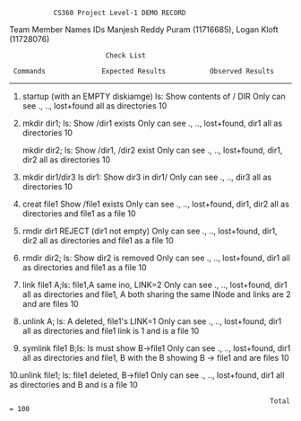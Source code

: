 
               CS360 Project Level-1 DEMO RECORD 


Team Member Names IDs Manjesh Reddy Puram (11716685), Logan Kloft (11728076)
                     
                            Check List

     Commands              Expected Results           Observed Results
--------------------   -------------------------   ------------------------
1. startup (with an EMPTY diskiamge)
   ls:                  Show contents of / DIR      Only can see ., .., lost+found all as directories 10

2. mkdir dir1; ls:      Show /dir1 exists           Only can see ., .., lost+found, dir1 all as directories 10

   mkdir dir2; ls:      Show /dir1, /dir2 exist     Only can see ., .., lost+found, dir1, dir2 all as directories 10

3. mkdir dir1/dir3 
   ls dir1:             Show dir3 in dir1/          Only can see ., .., dir3 all as directories 10

4. creat file1          Show /file1 exists          Only can see ., .., lost+found, dir1, dir2 all as directories and file1 as a file 10

5. rmdir dir1           REJECT (dir1 not empty)     Only can see ., .., lost+found, dir1, dir2 all as directories and file1 as a file 10

6. rmdir dir2; ls:      Show dir2 is removed        Only can see ., .., lost+found, dir1 all as directories and file1 as a file 10

7. link file1 A;ls:     file1,A same ino,  LINK=2   Only can see ., .., lost+found, dir1 all as directories and file1, A both sharing the same INode and links are 2 and are files 10

8. unlink A; ls:        A deleted, file1's LINK=1   Only can see ., .., lost+found, dir1 all as directories and file1 link is 1 and is a file 10

9. symlink file1 B;ls:  ls must show   B->file1     Only can see ., .., lost+found, dir1 all as directories and file1, B with the B showing B -> file1 and are files 10

10.unlink file1; ls:    file1 deleted, B->file1     Only can see ., .., lost+found, dir1 all as directories and B and is a file 10

                                                                     Total = 100